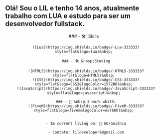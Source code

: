 


## Olá! Sou o LIL e tenho 14 anos, atualmente trabalho com LUA e estudo para ser um desenvolvedor fullstack.

<div align="center">
      ### - 🛠 &nbsp;Skills
    
      ![Lua](https://img.shields.io/badge/-Lua-333333?style=flat&logo=lua)&nbsp;
  
      ### - 🛠 &nbsp;Studing
    
      ![HTML5](https://img.shields.io/badge/-HTML5-333333?style=flat&logo=HTML5)&nbsp;
      ![CSS](https://img.shields.io/badge/-CSS-333333?style=flat&logo=CSS3&logoColor=1572B6)&nbsp;
      ![JavaScript](https://img.shields.io/badge/-JavaScript-333333?style=flat&logo=javascript)&nbsp;
  
      ### - 📌 &nbsp;I work whith:
      ![FiveM](https://img.shields.io/badge/-FiveM-333333?style=flat&logo=fivem&logoColor=ea7600)&nbsp;
  
  
      - Im current living on: 📍 GO/Goiânia
  
      - Contato: lildeveloper8@gmail.com
</div>
  
